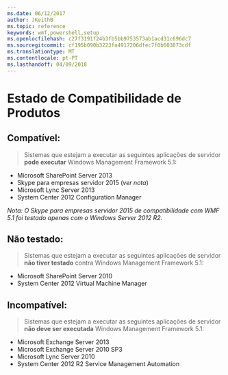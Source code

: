 ```yaml
---
ms.date: 06/12/2017
author: JKeithB
ms.topic: reference
keywords: wmf,powershell,setup
ms.openlocfilehash: c27f3191f24b3fb5bb9753573ab1acd31c696dc7
ms.sourcegitcommit: cf195b090b3223fa4917206dfec7f0b603873cdf
ms.translationtype: MT
ms.contentlocale: pt-PT
ms.lasthandoff: 04/09/2018
---
```

# <a name="product-compatibility-status"></a>Estado de Compatibilidade de Produtos

## <a name="compatible"></a>Compatível:
> Sistemas que estejam a executar as seguintes aplicações de servidor **pode executar** Windows Management Framework 5.1:

- Microsoft SharePoint Server 2013
- Skype para empresas servidor 2015 (_ver nota_)
- Microsoft Lync Server 2013
- System Center 2012 Configuration Manager

_Nota: O Skype para empresas servidor 2015 de compatibilidade com WMF 5.1 foi testado apenas com o Windows Server 2012 R2._

## <a name="not-tested"></a>Não testado:
> Sistemas que estejam a executar as seguintes aplicações de servidor **não tiver testado** contra Windows Management Framework 5.1:

- Microsoft SharePoint Server 2010
- System Center 2012 Virtual Machine Manager

## <a name="incompatible"></a>Incompatível:
> Sistemas que estejam a executar as seguintes aplicações de servidor **não deve ser executada** Windows Management Framework 5.1:

- Microsoft Exchange Server 2013
- Microsoft Exchange Server 2010 SP3
- Microsoft Lync Server 2010
- System Center 2012 R2 Service Management Automation